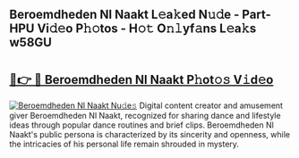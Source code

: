 ## Beroemdheden Nl Naakt L𝚎a𝚔ed N𝚞𝚍e - Part-HPU Vi𝚍𝚎o P𝚑𝚘tos - H𝚘𝚝 O𝚗𝚕yf𝚊ns L𝚎a𝚔s w58GU

# <h2><a href="http://kf53bgu.oniu.top/?m=Beroemdheden+Nl+Naakt">🔗👉 🔴 Beroemdheden Nl Naakt P𝚑ot𝚘𝚜 V𝚒d𝚎o</a></h2>

[![Beroemdheden Nl Naakt Nu𝚍e𝚜](https://i.imgur.com/0qMVB7G.gif)](http://kf53bgu.oniu.top/?m=Beroemdheden+Nl+Naakt)
Digital content creator and amusement giver Beroemdheden Nl Naakt, recognized for sharing dance and lifestyle ideas through popular dance routines and brief clips. Beroemdheden Nl Naakt's public persona is characterized by its sincerity and openness, while the intricacies of his personal life remain shrouded in mystery.  
